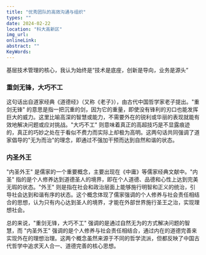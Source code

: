 ```yaml
---
title: "优秀团队的高效沟通与组织"
types: ""
date: 2024-02-22
location: "科大高新区"
img_url: 
onlineLink: 
abstract: ""
KeyWords:
---
```



基层技术管理的核心，我认为始终是“技术是底座，创新是导向，业务是源头”


### 重剑无锋，大巧不工
这句话出自道家经典《道德经》（又称《老子》），由古代中国哲学家老子提出。"重剑无锋" 的意思是指一把沉重的剑，因为它的重量，即使没有锋利的刃口也能发挥巨大的威力。这里比喻高深的智慧或能力，不需要外在的锐利或华丽的表现就能有效地解决问题或应对挑战。"大巧不工" 则意味着真正的高超技巧是不显露痕迹的，真正的巧妙之处在于看似不费力而实际上却极为高明。这两句话共同强调了道家倡导的"无为而治"的理念，即通过不强加干预而达到自然和谐的状态。

### 内圣外王
"内圣外王" 是儒家的一个重要概念，主要出现在《中庸》等儒家经典文献中。"内圣" 指的是个人修养达到道德圣人的境界，即在个人道德、品德和心性上达到完美无瑕的状态。"外王" 则是指在社会和政治层面上能够施行明智和正义的统治，引导社会达到和谐有序的状态。这个概念体现了儒家强调的个人修养与社会责任相结合的思想，认为只有内心达到圣人的境界，才能在外部世界施行圣王之治，实现理想社会。

总的来说，"重剑无锋，大巧不工" 强调的是通过自然无为的方式解决问题的智慧，而 "内圣外王" 强调的是个人修养与社会责任相结合，通过内在的道德完善来实现外在的理想治理。这两个概念虽然来源于不同的哲学流派，但都反映了中国古代哲学中追求天人合一、道德完善的核心思想。